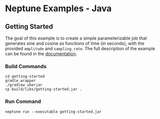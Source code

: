 # Neptune Examples - Java

## Getting Started
The goal of this example is to create a simple parameterizable job
that generates sine and cosine as functions of time (in seconds),
with the provided `amplitude` and `sampling_rate`.
The full description of the example can be found in the
<a target="_blank" href="https://neptune.deepsense.io/versions/latest/getting-started.html">documentation</a>.

### Build Commands

    cd getting-started
    gradle wrapper
    ./gradlew uberjar
    cp build/libs/getting-started.jar .

### Run Command

    neptune run --executable getting-started.jar
